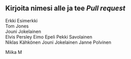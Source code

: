 ## Kirjoita nimesi alle ja tee *Pull request*
Erkki Esimerkki  
Tom Jones  
Jouni Jokelainen  
Elvis Persley
Eimo Epeli
Pekki Savolainen  
Niklas Kähkönen
Jouni Jokelainen
Janne Polvinen






Miika M